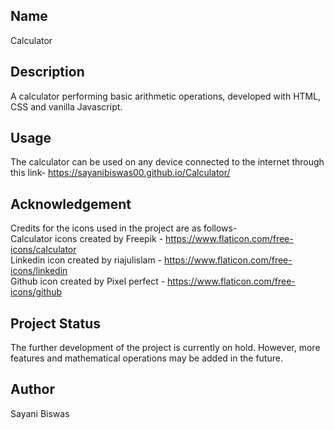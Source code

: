 ## Name 
Calculator

## Description 
A calculator performing basic arithmetic operations, developed with HTML, CSS and vanilla Javascript.

## Usage 
The calculator can be used on any device connected to the internet through this link- https://sayanibiswas00.github.io/Calculator/

## Acknowledgement
Credits for the icons used in the project are as follows- <br>
Calculator icons created by Freepik - https://www.flaticon.com/free-icons/calculator <br>
Linkedin icon created by riajulislam - https://www.flaticon.com/free-icons/linkedin <br>
Github icon created by Pixel perfect - https://www.flaticon.com/free-icons/github

## Project Status
The further development of the project is currently on hold. However, more features and mathematical operations may be added in the future.

## Author
Sayani Biswas
